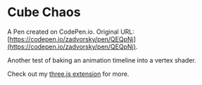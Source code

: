 # Cube Chaos

A Pen created on CodePen.io. Original URL: [https://codepen.io/zadvorsky/pen/QEQpNj](https://codepen.io/zadvorsky/pen/QEQpNj).

Another test of baking an animation timeline into a vertex shader.

Check out my [three.js extension](https://github.com/zadvorsky/three.bas) for more.